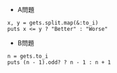 - A問題
```
x, y = gets.split.map(&:to_i)
puts x <= y ? "Better" : "Worse"
```

- B問題
```
n = gets.to_i
puts (n - 1).odd? ? n - 1 : n + 1
```
